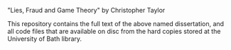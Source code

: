 "Lies, Fraud and Game Theory" by Christopher Taylor

This repository contains the full text of the above named dissertation, and all code files that are available on disc from the hard copies stored at the University of Bath library.
